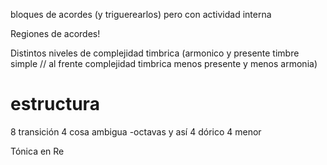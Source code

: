 bloques de acordes (y triguerearlos) pero con actividad interna

Regiones de acordes!

Distintos niveles de complejidad timbrica (armonico y presente timbre simple // al frente complejidad timbrica menos presente y menos armonia)

# estructura

8 transición
4 cosa ambigua -octavas y así
4 dórico
4 menor

Tónica en Re
